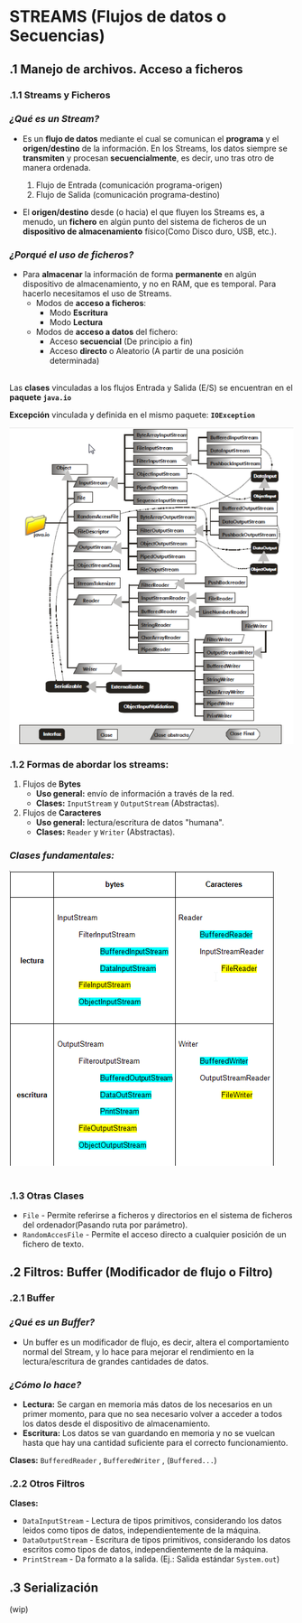 # STREAMS (Flujos de datos o Secuencias)

## .1 Manejo de archivos. Acceso a ficheros

### .1.1 Streams y Ficheros

### *¿Qué es un Stream?*
- Es un **flujo de datos** mediante el cual se comunican el **programa** y el **origen/destino** de la información. En los Streams, los datos siempre se **transmiten** y procesan **secuencialmente**, es decir, uno tras otro de manera ordenada.
    1. Flujo de Entrada (comunicación programa-origen)
    2. Flujo de Salida (comunicación programa-destino)

- El **origen/destino** desde (o hacia) el que fluyen los Streams es, a menudo, un **fichero** en algún punto del sistema de ficheros de un **dispositivo de almacenamiento** físico(Como Disco duro, USB, etc.).

### *¿Porqué el uso de ficheros?*

- Para **almacenar** la información de forma **permanente** en algún dispositivo de almacenamiento, y no en RAM, que es temporal.
Para hacerlo necesitamos el uso de Streams.
    - Modos de **acceso a ficheros**:
        - Modo **Escritura**
        - Modo **Lectura**
    - Modos de **acceso a datos** del fichero:
        - Acceso **secuencial** (De principio a fin)
        - Acceso **directo** o Aleatorio (A partir de una posición determinada)
<br/><br/>

Las **clases** vinculadas a los flujos Entrada y Salida (E/S) se encuentran en el **paquete `java.io`**

**Excepción** vinculada y definida en el mismo paquete: **`IOException`**

![java.io](src/img/javaIO.png)


### .1.2 Formas de abordar los streams:
1. Flujos de **Bytes**
    - **Uso general:** envío de información a través de la red. 
    - **Clases:** `InputStream` y `OutputStream` (Abstractas).
2. Flujos de **Caracteres**
    - **Uso general:** lectura/escritura de datos "humana".
    - **Clases:** `Reader` y `Writer` (Abstractas).

### *Clases fundamentales:*

![clases fundamentales de java.io](src/img/clasesFundamentalesIO.png)
<br/><br/>

### .1.3 Otras Clases
- `File` - Permite referirse a ficheros y directorios en el sistema de ficheros del ordenador(Pasando ruta por parámetro).
- `RandomAccesFile` - Permite el acceso directo a cualquier posición de un fichero de texto.

## .2 Filtros: Buffer (Modificador de flujo o Filtro)

### .2.1 Buffer
### *¿Qué es un Buffer?*
- Un buffer es un modificador de flujo, es decir, altera el comportamiento normal del Stream, y lo hace para mejorar el rendimiento en la lectura/escritura de grandes cantidades de datos.

### *¿Cómo lo hace?*
- **Lectura:** Se cargan en memoria más datos de los necesarios en un primer momento, para que no sea necesario volver a acceder a  todos los datos desde el dispositivo de almacenamiento.
- **Escritura:** Los datos se van guardando en memoria y no se vuelcan hasta que hay una cantidad suficiente para el correcto funcionamiento.

**Clases:** `BufferedReader` ,  `BufferedWriter` , (`Buffered...`)

### .2.2 Otros Filtros
**Clases:**
- `DataInputStream` - Lectura de tipos primitivos, considerando los datos leidos como tipos de datos, independientemente de la
máquina.
- `DataOutputStream` - Escritura de tipos primitivos, considerando los datos escritos como tipos de datos, independientemente de la máquina.
- `PrintStream` - Da formato a la salida. (Ej.: Salida estándar `System.out`)

## .3 Serialización
(wip)

